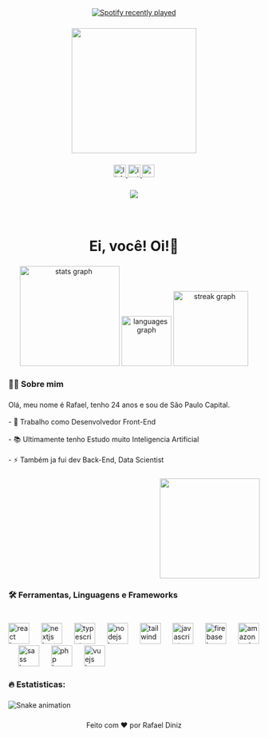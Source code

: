 <div align="center">
  <a href="https://open.spotify.com/user/ra_fadiniz">
    <img src="https://spotify-recently-played-readme.vercel.app/api?count=5&unique=true" alt="Spotify recently played"  />
  </a>
</div>

###

<div align="center">
  <img height="250" src="https://media3.giphy.com/media/3iyKHMIKg5VWG6qHUm/giphy.gif?cid=ecf05e47neihd7nh7f9jjr56ja7pha1f2wmg2qiztgb0stmf&ep=v1_stickers_search&rid=giphy.gif&ct=s"  />
</div>

###

<div align="center">
  <a href="https://www.linkedin.com/in/rvff/" target="_blank">
    <img src="https://img.shields.io/static/v1?message=LinkedIn&logo=linkedin&label=&color=0077B5&logoColor=white&labelColor=&style=for-the-badge" height="25" alt="linkedin logo"  />
  </a>
  <a href="https://www.instagram.com/r.v.ff/" target="_blank">
    <img src="https://img.shields.io/static/v1?message=Instagram&logo=instagram&label=&color=E4405F&logoColor=white&labelColor=&style=for-the-badge" height="25" alt="instagram logo"  />
  </a>
  <a href="rr.dangelis@gmail.com" target="_blank">
    <img src="https://img.shields.io/static/v1?message=Gmail&logo=gmail&label=&color=D14836&logoColor=white&labelColor=&style=for-the-badge" height="25" alt="gmail logo"  />
  </a>
</div>

###

<div align="center">
  <img src="https://visitor-badge.laobi.icu/badge?page_id=rafael2d.rafael2d&left_color=deepskyblue&right_color=deeppink&left_text=visitantes"  />
</div>

###

<br clear="both">

<h1 align="center">Ei, você! Oi!👋</h1>

###

<div align="center">
  <img src="https://github-readme-stats.vercel.app/api?username=rafael2d&hide_title=false&hide_rank=false&show_icons=true&include_all_commits=false&count_private=true&disable_animations=false&theme=radical&locale=pt-br&hide_border=false&order=1&custom_title=Estatisticas Pessoais" height="200" alt="stats graph"  />
  <img src="https://github-readme-stats.vercel.app/api/top-langs?username=rafael2d&locale=pt-br&hide_title=false&layout=default &card_width=320&langs_count=4&theme=radical&hide_border=false&order=2&custom_title=Mais Usado" height="100" alt="languages graph"  />
  <img src="https://streak-stats.demolab.com?user=rafael2d&locale=pt-br&mode=weekly&theme=radical&hide_border=false&border_radius=8&date_format=j M[ Y]&order=3" height="150" alt="streak graph"  />
</div>

###

<h3 align="left">👩‍💻  Sobre mim</h3>

###

<p align="left">Olá, meu nome é Rafael, tenho 24 anos e sou de São Paulo Capital.<br><br>- 🔭 Trabalho como Desenvolvedor Front-End<br><br>- 📚 Ultimamente tenho Estudo muito Inteligencia Artificial<br><br>- ⚡ Também ja fui dev Back-End, Data Scientist</p>

###

<div align="right">
  <img height="200" src="https://media3.giphy.com/media/Vf3ZKdillTMOOaOho0/giphy.gif?cid=ecf05e47p7nlthfjmqbse5eglzz8lmce1vy5kwgzd3ft0ukt&ep=v1_stickers_search&rid=giphy.gif&ct=s"  />
</div>

###

<h3 align="left">🛠 Ferramentas, Linguagens e Frameworks</h3>

###

<br clear="both">

<div align="left">
  <img src="https://cdn.jsdelivr.net/gh/devicons/devicon/icons/react/react-original.svg" height="42" alt="react logo"  />
  <img width="16" />
  <img src="https://cdn.jsdelivr.net/gh/devicons/devicon/icons/nextjs/nextjs-original.svg" height="42" alt="nextjs logo"  />
  <img width="16" />
  <img src="https://cdn.jsdelivr.net/gh/devicons/devicon/icons/typescript/typescript-plain.svg" height="42" alt="typescript logo"  />
  <img width="16" />
  <img src="https://cdn.jsdelivr.net/gh/devicons/devicon/icons/nodejs/nodejs-original.svg" height="42" alt="nodejs logo"  />
  <img width="16" />
  <img src="https://cdn.jsdelivr.net/gh/devicons/devicon/icons/tailwindcss/tailwindcss-plain.svg" height="42" alt="tailwindcss logo"  />
  <img width="16" />
  <img src="https://cdn.jsdelivr.net/gh/devicons/devicon/icons/javascript/javascript-plain.svg" height="42" alt="javascript logo"  />
  <img width="16" />
  <img src="https://cdn.jsdelivr.net/gh/devicons/devicon/icons/firebase/firebase-plain.svg" height="42" alt="firebase logo"  />
  <img width="16" />
  <img src="https://cdn.jsdelivr.net/gh/devicons/devicon/icons/amazonwebservices/amazonwebservices-original.svg" height="42" alt="amazonwebservices logo"  />
  <img width="16" />
  <img src="https://cdn.jsdelivr.net/gh/devicons/devicon/icons/sass/sass-original.svg" height="42" alt="sass logo"  />
  <img width="16" />
  <img src="https://cdn.jsdelivr.net/gh/devicons/devicon/icons/php/php-plain.svg" height="42" alt="php logo"  />
  <img width="16" />
  <img src="https://cdn.jsdelivr.net/gh/devicons/devicon/icons/vuejs/vuejs-original.svg" height="42" alt="vuejs logo"  />
</div>

###

<h3 align="left">🔥  Estatisticas:</h3>

###

<img src="https://raw.githubusercontent.com/rafael2d/rafael2d/output/snake.svg" alt="Snake animation" />

###

<p align="center">Feito com ❤️ por  Rafael Diniz</p>

###
